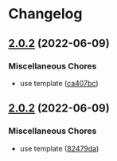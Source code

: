 # Changelog

## [2.0.2](https://github.com/awesomeorganization/servers/compare/v2.0.1...v2.0.2) (2022-06-09)


### Miscellaneous Chores

* use template ([ca407bc](https://github.com/awesomeorganization/servers/commit/ca407bcf13f07a824c94be3cdcd1d17696d0bb6f))

## [2.0.2](https://github.com/awesomeorganization/servers/compare/v2.0.1...v2.0.2) (2022-06-09)


### Miscellaneous Chores

* use template ([82479da](https://github.com/awesomeorganization/servers/commit/82479da8637d421915782d76a5312c78370ba382))
